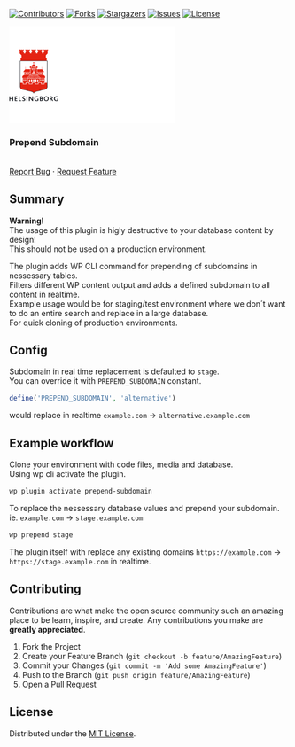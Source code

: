 <!-- SHIELDS -->
[![Contributors][contributors-shield]][contributors-url]
[![Forks][forks-shield]][forks-url]
[![Stargazers][stars-shield]][stars-url]
[![Issues][issues-shield]][issues-url]
[![License][license-shield]][license-url]

<p>
  <a href="https://github.com/helsingborg-stad/prepend-subdomain">
    <img src="docs/images/hbg-github-logo-combo.png" alt="Logo" width="300">
  </a>
</p>
<h3>Prepend Subdomain</h3>
<p>
  <br />
  <a href="https://github.com/helsingborg-stad/prepend-subdomain/issues">Report Bug</a>
  ·
  <a href="https://github.com/helsingborg-stad/prepend-subdomain/issues">Request Feature</a>
</p>

## Summary
**Warning!**  
The usage of this plugin is higly destructive to your database content by design!  
This should not be used on a production environment.

The plugin adds WP CLI command for prepending of subdomains in nessessary tables.  
Filters different WP content output and adds a defined subdomain to all content in realtime.  
Example usage would be for staging/test environment where we don´t want to do an entire search and replace in a large database.  
For quick cloning of production environments.

## Config
Subdomain in real time replacement is defaulted to `stage`.  
You can override it with `PREPEND_SUBDOMAIN` constant. 
```php
define('PREPEND_SUBDOMAIN', 'alternative')
```
would replace in realtime `example.com` -> `alternative.example.com`

## Example workflow
Clone your environment with code files, media and database.  
Using wp cli activate the plugin.  
```bash
wp plugin activate prepend-subdomain
```
To replace the nessessary database values and prepend your subdomain. ie. `example.com` -> `stage.example.com`
```bash
wp prepend stage
```
The plugin itself with replace any existing domains `https://example.com` -> `https://stage.example.com` in realtime.


## Contributing

Contributions are what make the open source community such an amazing place to be learn, inspire, and create. Any contributions you make are **greatly appreciated**.

1. Fork the Project
2. Create your Feature Branch (`git checkout -b feature/AmazingFeature`)
3. Commit your Changes (`git commit -m 'Add some AmazingFeature'`)
4. Push to the Branch (`git push origin feature/AmazingFeature`)
5. Open a Pull Request



## License

Distributed under the [MIT License][license-url].


<!-- MARKDOWN LINKS & IMAGES -->
<!-- https://www.markdownguide.org/basic-syntax/#reference-style-links -->
[contributors-shield]: https://img.shields.io/github/contributors/helsingborg-stad/prepend-subdomain.svg?style=flat-square
[contributors-url]: https://github.com/helsingborg-stad/prepend-subdomain/graphs/contributors
[forks-shield]: https://img.shields.io/github/forks/helsingborg-stad/prepend-subdomain.svg?style=flat-square
[forks-url]: https://github.com/helsingborg-stad/prepend-subdomain/network/members
[stars-shield]: https://img.shields.io/github/stars/helsingborg-stad/prepend-subdomain.svg?style=flat-square
[stars-url]: https://github.com/helsingborg-stad/prepend-subdomain/stargazers
[issues-shield]: https://img.shields.io/github/issues/helsingborg-stad/prepend-subdomain.svg?style=flat-square
[issues-url]: https://github.com/helsingborg-stad/prepend-subdomain/issues
[license-shield]: https://img.shields.io/github/license/helsingborg-stad/prepend-subdomain.svg?style=flat-square
[license-url]: https://raw.githubusercontent.com/helsingborg-stad/prepend-subdomain/main/LICENSE
